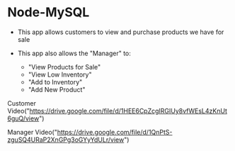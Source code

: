 # Node-MySQL

* This app allows customers to view and purchase products we have for sale

* This app also allows the "Manager" to:
    * "View Products for Sale"
    * "View Low Inventory"
    * "Add to Inventory"
    * "Add New Product"

Customer Video("https://drive.google.com/file/d/1HEE6CpZcgIRGIUy8vfWEsL4zKnUt6guQ/view")

Manager Video("https://drive.google.com/file/d/1QnPtS-zguSQ4URaP2XnGPg3oGYyYdULr/view")
